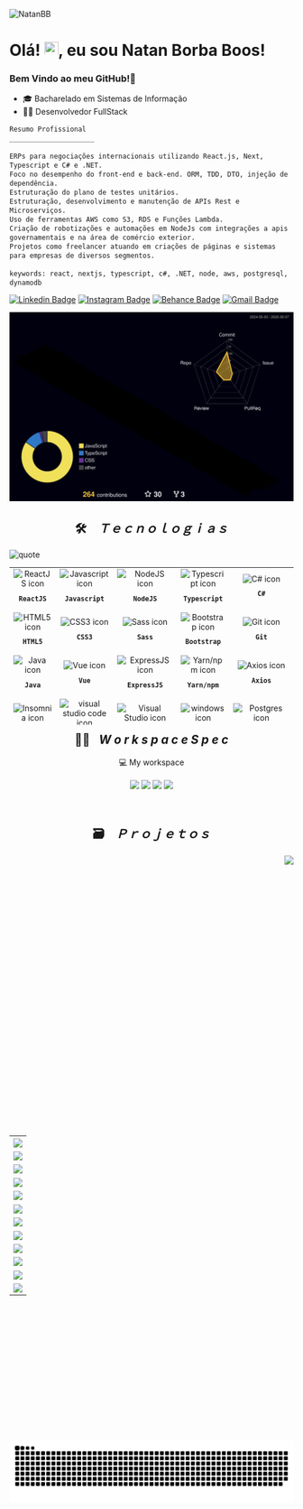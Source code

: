 <p align="left"><img src="https://komarev.com/ghpvc/?username=NatanBB" alt="NatanBB" /></p>

<h1 align = "justify"> Olá! <img src="https://media.giphy.com/media/hvRJCLFzcasrR4ia7z/giphy.gif" width="25px" height="25px">, eu sou Natan Borba Boos! </h1>
<h3>Bem Vindo ao meu GitHub!🚀</h3>

- 🎓 Bacharelado em Sistemas de Informação
- 👨‍💻 Desenvolvedor FullStack

```
Resumo Profissional
_____________________

ERPs para negociações internacionais utilizando React.js, Next, Typescript e C# e .NET.
Foco no desempenho do front-end e back-end. ORM, TDD, DTO, injeção de dependência.
Estruturação do plano de testes unitários.
Estruturação, desenvolvimento e manutenção de APIs Rest e Microserviços.
Uso de ferramentas AWS como S3, RDS e Funções Lambda.
Criação de robotizações e automações em NodeJs com integrações a apis governamentais e na área de comércio exterior.
Projetos como freelancer atuando em criações de páginas e sistemas para empresas de diversos segmentos.

keywords: react, nextjs, typescript, c#, .NET, node, aws, postgresql, dynamodb
```

[![Linkedin Badge](https://img.shields.io/badge/-Linkedin-blue?style=flat-square&logo=Linkedin&logoColor=white&link=https://www.linkedin.com/in/natan-borba-boos-a0a71b203/)](https://www.linkedin.com/in/natan-borba-boos/)
[![Instagram Badge](https://img.shields.io/badge/-Instagram-purple?style=flat-square&logo=instagram&logoColor=white&link=https://www.instagram.com/natan_borbaboos/)](https://www.instagram.com/natan_boos/)
[![Behance Badge](https://img.shields.io/badge/-Behance-blue?style=flat-square&logo=behance&logoColor=white&link=https://www.behance.net/natanborba/)](https://www.behance.net/natanborba)
[![Gmail Badge](https://img.shields.io/badge/-natanborba77@gmail.com-c14438?style=flat-square&logo=Gmail&logoColor=white&link=mailto:natansl@gmail.com)](mailto:natanborba77@gmail.com)

![Status](./profile-3d-contrib/profile-night-rainbow.svg)
<!--![Status](./assets/profile-night-rainbow.svg)-->
 
<h2 align="center">🛠️ &ensp; <i>Ｔｅｃｎｏｌｏｇｉａｓ</i></h2>
<img align="left" width="210px" alt="quote" src="https://quotes-github-readme.vercel.app/api?type=vertical&theme=tokyonight"/>
<table align="right" height="279px">
  <tr>
    <td align="center">
      <img src="https://skillicons.dev/icons?i=react" width="65px" alt="ReactJS icon"/><br>
      <sub>
        <b>
          <pre>ReactJS</pre>
        </b>
      </sub>
    </td>
    <td align="center">
      <img src="https://skillicons.dev/icons?i=javascript" width="65px" alt="Javascript icon"/><br>
      <sub>
        <b>
          <pre>Javascript</pre>
        </b>
      </sub>
    </td>
    <td align="center">
      <img src="https://skillicons.dev/icons?i=nodejs" width="65px" alt="NodeJS icon"/><br>
      <sub>
        <b>
          <pre>NodeJS</pre>
        </b>
      </sub>
    </td>
    <td align="center">
      <img src="https://skillicons.dev/icons?i=ts" width="65px" alt="Typescript icon"/><br>
      <sub>
        <b>
          <pre>Typescript</pre> 
        </b>
      </sub>
    </td>
    <td align="center">
      <img src="https://skillicons.dev/icons?i=cs" width="65px" alt="C# icon"/><br>
      <sub>
        <b>
          <pre>C#</pre>
        </b>
      </sub>
    </td>
  </tr>
  </tr>
  <tr>
    <td align="center">
      <img src="https://skillicons.dev/icons?i=html" width="65px" alt="HTML5 icon"/><br>
      <sub>
        <b>
          <pre>HTML5</pre>
        </b>
      </sub>
    </td>
    <td align="center">
      <img src="https://skillicons.dev/icons?i=css" width="65px" alt="CSS3 icon"/><br>
      <sub>
        <b>
          <pre>&ensp;CSS3&ensp;</pre>
        </b>
      </sub>
    </td>
    <td align="center">
      <img src="https://skillicons.dev/icons?i=sass" width="60px" alt="Sass icon"/><br>
      <sub>
        <b>
          <pre>Sass</pre>
        </b>
      </sub>
    </td>
    <td align="center">
      <img src="https://skillicons.dev/icons?i=bootstrap" width="65px" alt="Bootstrap icon"/><br>
      <sub>
        <b>
          <pre>Bootstrap</pre>
        </b>
      </sub>
    </td>
    <td align="center" width="100px;">
      <img src="https://skillicons.dev/icons?i=git" width="65px" alt="Git icon"/><br>
      <sub>
        <b>
          <pre>&emsp;Git&emsp;</pre>
        </b>
      </sub>
    </td>
  </tr>
  <tr>
    <td align="center">
      <img src="https://skillicons.dev/icons?i=java" width="65px" alt="Java icon"/><br>
      <sub>
        <b>
          <pre>Java</pre>
        </b>
      </sub>
    </td>
    <td align="center">
      <img src="https://skillicons.dev/icons?i=vue" width="65px" alt="Vue icon"/><br>
      <sub>
        <b>
          <pre>Vue</pre>
        </b>
      </sub>
    </td>
    <td align="center">
      <img src="https://skillicons.dev/icons?i=express" width="65px" alt="ExpressJS icon"/><br>
      <sub>
        <b>
          <pre>ExpressJS</pre>
        </b>
      </sub>
    </td>
    <td align="center">
      <img src="https://user-images.githubusercontent.com/86276393/177162603-b078ec0b-5097-4067-9e04-f2e260e298a8.png" width="65px" alt="Yarn/npm icon"/><br>
      <sub>
        <b>
          <pre>Yarn/npm</pre>
        </b>
      </sub>
    </td>
    <td align="center">
      <img src="https://user-images.githubusercontent.com/86276393/177149370-01f7c4a4-9763-478f-938c-ec3d4e7c76c5.png" width="65px" alt="Axios icon"/><br>
      <sub>
        <b>
          <pre>&ensp;Axios&ensp;</pre>
        </b>
      </sub>
    </td>
  </tr>
  <tr>
    <td align="center">
      <img src="https://user-images.githubusercontent.com/86276393/177148580-f21f8f32-113c-499c-8c4d-f03412137f82.svg" width="65px" alt="Insomnia icon"/><br>
      <sub>
        <b>
          <pre>Insomnia</pre>
        </b>
      </sub>
    </td>
    <td align="center">
      <img src="https://skillicons.dev/icons?i=vscode" width="65px" alt="visual studio code icon"/><br>
      <sub>
        <b>
          <pre>VSCode</pre>
        </b>
      </sub>
    </td>
    <td align="center">
      <img src="https://skillicons.dev/icons?i=visualstudio" width="65px" alt="Visual Studio icon"/><br>
      <sub>
        <b>
          <pre>Visual Studio</pre>
        </b>
      </sub>
    </td>
    <td align="center">
      <img src="https://user-images.githubusercontent.com/86276393/195136732-47fe1df9-2591-445a-bfac-fe540315f2a5.svg" width="65px" alt="windows icon"/><br>
      <sub>
        <b>
          <pre>Windows</pre>
        </b>
      </sub>
    </td>
    <td align="center">
      <img src="https://skillicons.dev/icons?i=postgres" width="65px" alt="Postgres icon"/><br>
      <sub>
        <b>
          <pre>Postgres</pre>
        </b>
      </sub>
    </td>
  </tr>
  <tr>
    <td align="center">
      <img src="https://skillicons.dev/icons?i=aws" width="65px" alt="AWS icon"/><br>
      <sub>
        <b>
          <pre>AWS</pre>
        </b>
      </sub>
    </td>
    <td align="center">
      <img src="https://skillicons.dev/icons?i=python" width="65px" alt="Python icon"/><br>
      <sub>
        <b>
          <pre>Python</pre>
        </b>
      </sub>
    </td>
    <td align="center">
      <img src="https://skillicons.dev/icons?i=nextjs" width="65px" alt="Next icon"/><br>
      <sub>
        <b>
          <pre>Next</pre>
        </b>
      </sub>
    </td>
    <td align="center">
      <img src="https://skillicons.dev/icons?i=dotnet" width="65px" alt="dotnet icon"/><br>
      <sub>
        <b>
          <pre>.NET</pre>
        </b>
      </sub>
    </td>
  </tr>
</table>
<br><br><br><br><br><br><br><br><br><br><br><br><br><br><br>
 
 
<h2 align="center">👨‍💻 &ensp;<i>W o r k s p a c e  S p e c</i></h2>

<p align='center'>
  💻 My workspace<br/><br/>
  <img src="https://img.shields.io/badge/windows-%230078D6.svg?&style=for-the-badge&logo=windows&logoColor=white" />
  <img src="https://img.shields.io/badge/intel-core%20i7%2012th-%230071C5.svg?&style=for-the-badge&logo=intel&logoColor=white" />
  <img src="https://img.shields.io/badge/RAM-32GB-%230071C5.svg?&style=for-the-badge&logoColor=white" />
  <img src="https://img.shields.io/badge/nvidia-gtx%204060Ti-%2376B900.svg?&style=for-the-badge&logo=nvidia&logoColor=white" />
</p>
<br>

<h2 align="center">🗃️ &ensp; <i>Ｐｒｏｊｅｔｏｓ</i></h2>
<img align="right" height="496px" src="https://github-readme-stats.vercel.app/api/top-langs/?username=NatanBB&langs_count=8&theme=tokyonight&hide_border=true">
<table height="495px">
  <tr>
    <td>
    <a href="https://github.com/NatanBB/portfolioNatan" target="_blank">
      <img align="center" src="https://github-readme-stats.vercel.app/api/pin/?username=NatanBB&repo=portfolioNatan&theme=tokyonight&hide_border=true">
    </a>
    </td>
  </tr>
  <tr>
    <td>
    <a href="https://github.com/NatanBB/Be-The-Hero" target="_blank">
      <img align="center" src="https://github-readme-stats.vercel.app/api/pin/?username=NatanBB&repo=Be-The-Hero&theme=tokyonight&hide_border=true">
  </a>
    </td>
  </tr>
  <tr>
    <td>
     <a href="https://github.com/NatanBB/Ecoleta" target="_blank">
      <img align="center" src="https://github-readme-stats.vercel.app/api/pin/?username=NatanBB&repo=Ecoleta&theme=tokyonight&hide_border=true">
    </a>
    </td>
  </tr>
  <tr>
    <td>
    <a href="https://github.com/NatanBB/Proffy" target="_blank">
      <img align="center" src="https://github-readme-stats.vercel.app/api/pin/?username=NatanBB&repo=Proffy&theme=tokyonight&hide_border=true">
    </a>
    </td>
  </tr>
  <tr>
    <td>
    <a href="https://github.com/NatanBB/libproject" target="_blank">
      <img align="center" src="https://github-readme-stats.vercel.app/api/pin/?username=NatanBB&repo=libproject&theme=tokyonight&hide_border=true">
    </a>
    </td>
  </tr>
  <tr>
    <td>
    <a href="https://github.com/NatanBB/TerrainP5" target="_blank">
      <img align="center" src="https://github-readme-stats.vercel.app/api/pin/?username=NatanBB&repo=TerrainP5&theme=tokyonight&hide_border=true">
    </a>
    </td>
  </tr>
  <tr>
    <td>
    <a href="https://github.com/NatanBB/NLW-COPA" target="_blank">
      <img align="center" src="https://github-readme-stats.vercel.app/api/pin/?username=NatanBB&repo=NLW-COPA&theme=tokyonight&hide_border=true">
    </a>
    </td>
  </tr>
  <tr>
    <td>
    <a href="https://github.com/NatanBB/PlantManager" target="_blank">
      <img align="center" src="https://github-readme-stats.vercel.app/api/pin/?username=NatanBB&repo=PlantManager&theme=tokyonight&hide_border=true">
    </a>
    </td>
  </tr>
  <tr>
    <td>
    <a href="https://github.com/NatanBB/RocketCoffee" target="_blank">
      <img align="center" src="https://github-readme-stats.vercel.app/api/pin/?username=NatanBB&repo=RocketCoffee&theme=tokyonight&hide_border=true">
    </a>
    </td>
  </tr>
  <tr>
    <td>
    <a href="https://github.com/NatanBB/PricingTable" target="_blank">
      <img align="center" src="https://github-readme-stats.vercel.app/api/pin/?username=NatanBB&repo=PricingTable&theme=tokyonight&hide_border=true">
    </a>
    </td>
  </tr>
  <tr>
    <td>
    <a href="https://github.com/NatanBB/Podcastr" target="_blank">
      <img align="center" src="https://github-readme-stats.vercel.app/api/pin/?username=NatanBB&repo=Podcastr&theme=tokyonight&hide_border=true">
    </a>
    </td>
  </tr>
  <tr>
    <td>
    <a href="https://github.com/NatanBB/Badges4-README.md-Profile" target="_blank">
      <img align="center" src="https://github-readme-stats.vercel.app/api/pin/?username=NatanBB&repo=Badges4-README.md-Profile&theme=tokyonight&hide_border=true">
    </a>
    </td>
  </tr>
</table>
<br>

<p align='center'>

  ![Snake animation](https://raw.githubusercontent.com/platane/snk/output/github-contribution-grid-snake-dark.svg)
</p>
